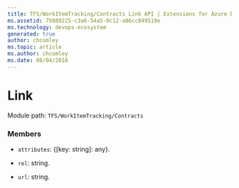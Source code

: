 ```yaml
---
title: TFS/WorkItemTracking/Contracts Link API | Extensions for Azure DevOps Services
ms.assetid: 75089225-c3a6-54a5-0c12-a86cc849519e
ms.technology: devops-ecosystem
generated: true
author: chcomley
ms.topic: article
ms.author: chcomley
ms.date: 08/04/2016
---
```


# Link

Module path: `TFS/WorkItemTracking/Contracts`

### Members

* `attributes`: {[key: string]: any}.

* `rel`: string.

* `url`: string.
